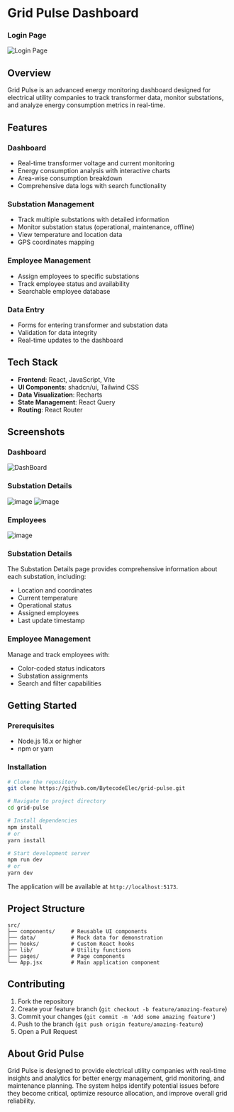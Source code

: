 # Grid Pulse Dashboard

### Login Page

![Login Page](https://github.com/user-attachments/assets/2e7409b3-fcab-4d76-8a58-e78c132122a9)


## Overview

Grid Pulse is an advanced energy monitoring dashboard designed for electrical utility companies to track transformer data, monitor substations, and analyze energy consumption metrics in real-time.

## Features

### Dashboard
- Real-time transformer voltage and current monitoring
- Energy consumption analysis with interactive charts
- Area-wise consumption breakdown
- Comprehensive data logs with search functionality

### Substation Management
- Track multiple substations with detailed information
- Monitor substation status (operational, maintenance, offline)
- View temperature and location data
- GPS coordinates mapping

### Employee Management
- Assign employees to specific substations
- Track employee status and availability
- Searchable employee database

### Data Entry
- Forms for entering transformer and substation data
- Validation for data integrity
- Real-time updates to the dashboard

## Tech Stack

- **Frontend**: React, JavaScript, Vite
- **UI Components**: shadcn/ui, Tailwind CSS
- **Data Visualization**: Recharts
- **State Management**: React Query
- **Routing**: React Router

## Screenshots

### Dashboard
![DashBoard](https://github.com/user-attachments/assets/b761200e-39ff-45eb-a013-064ae15dec7c)

### Substation Details
![image](https://github.com/user-attachments/assets/a36817e3-84ee-4bbe-acbe-c9f9028cc7b1)
![image](https://github.com/user-attachments/assets/2bfc3fde-adda-47ce-9586-19683e6624b5)

### Employees
![image](https://github.com/user-attachments/assets/7bbbf330-77b4-4afe-92c2-7a95bf0489d3)






### Substation Details
The Substation Details page provides comprehensive information about each substation, including:
- Location and coordinates
- Current temperature
- Operational status
- Assigned employees
- Last update timestamp

### Employee Management
Manage and track employees with:
- Color-coded status indicators
- Substation assignments
- Search and filter capabilities

## Getting Started

### Prerequisites
- Node.js 16.x or higher
- npm or yarn

### Installation

```bash
# Clone the repository
git clone https://github.com/BytecodeElec/grid-pulse.git

# Navigate to project directory
cd grid-pulse

# Install dependencies
npm install
# or
yarn install

# Start development server
npm run dev
# or
yarn dev
```

The application will be available at `http://localhost:5173`.

## Project Structure

```
src/
├── components/     # Reusable UI components
├── data/           # Mock data for demonstration
├── hooks/          # Custom React hooks
├── lib/            # Utility functions
├── pages/          # Page components
└── App.jsx         # Main application component
```

## Contributing

1. Fork the repository
2. Create your feature branch (`git checkout -b feature/amazing-feature`)
3. Commit your changes (`git commit -m 'Add some amazing feature'`)
4. Push to the branch (`git push origin feature/amazing-feature`)
5. Open a Pull Request



## About Grid Pulse

Grid Pulse is designed to provide electrical utility companies with real-time insights and analytics for better energy management, grid monitoring, and maintenance planning. The system helps identify potential issues before they become critical, optimize resource allocation, and improve overall grid reliability.
